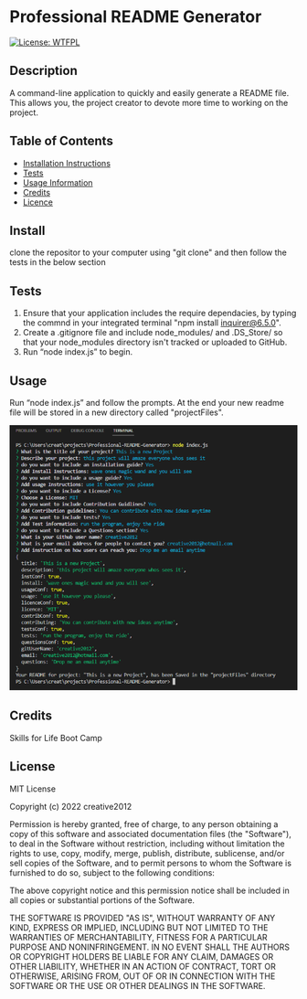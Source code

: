 # Professional README Generator
  
[![License: WTFPL](https://img.shields.io/badge/License-MIT-yellow.svg)](https://opensource.org/licenses/MIT)
## Description
A command-line application to quickly and easily generate a README file. This allows you, the project creator to devote more time to working on the project.

## Table of Contents
* [Installation Instructions](#install)
* [Tests](#tests)
* [Usage Information](#usage)
* [Credits](#credits)
* [Licence](#license)

## Install
clone the repositor to your computer using "git clone" and then follow the tests in the below section

## Tests
1.  Ensure that your application includes the require dependacies, by typing the commnd in your integrated terminal "npm install inquirer@6.5.0".
2.  Create a .gitignore file and include node_modules/ and .DS_Store/ so that your node_modules directory isn't tracked or uploaded to GitHub.
3.  Run “node index.js” to begin.

## Usage
Run “node index.js” and follow the prompts. At the end your new readme file will be stored in a new directory called "projectFiles".

![License: WTFPL](./images/screenShot.png)

## Credits

Skills for Life Boot Camp

## License

MIT License

Copyright (c) 2022 creative2012

Permission is hereby granted, free of charge, to any person obtaining a copy
of this software and associated documentation files (the "Software"), to deal
in the Software without restriction, including without limitation the rights
to use, copy, modify, merge, publish, distribute, sublicense, and/or sell
copies of the Software, and to permit persons to whom the Software is
furnished to do so, subject to the following conditions:

The above copyright notice and this permission notice shall be included in all
copies or substantial portions of the Software.

THE SOFTWARE IS PROVIDED "AS IS", WITHOUT WARRANTY OF ANY KIND, EXPRESS OR
IMPLIED, INCLUDING BUT NOT LIMITED TO THE WARRANTIES OF MERCHANTABILITY,
FITNESS FOR A PARTICULAR PURPOSE AND NONINFRINGEMENT. IN NO EVENT SHALL THE
AUTHORS OR COPYRIGHT HOLDERS BE LIABLE FOR ANY CLAIM, DAMAGES OR OTHER
LIABILITY, WHETHER IN AN ACTION OF CONTRACT, TORT OR OTHERWISE, ARISING FROM,
OUT OF OR IN CONNECTION WITH THE SOFTWARE OR THE USE OR OTHER DEALINGS IN THE
SOFTWARE.